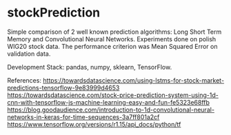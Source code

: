 # stockPrediction

Simple comparison of 2 well known prediction algorithms: Long Short Term Memory and Convolutional Neural Networks. 
Experiments done on polish WIG20 stock data. The performance criterion was Mean Squared Error on validation data.

Development Stack: pandas, numpy, sklearn, TensorFlow.

References:
https://towardsdatascience.com/using-lstms-for-stock-market-predictions-tensorflow-9e83999d4653
https://towardsdatascience.com/stock-price-prediction-system-using-1d-cnn-with-tensorflow-js-machine-learning-easy-and-fun-fe5323e68ffb
https://blog.goodaudience.com/introduction-to-1d-convolutional-neural-networks-in-keras-for-time-sequences-3a7ff801a2cf
https://www.tensorflow.org/versions/r1.15/api_docs/python/tf


